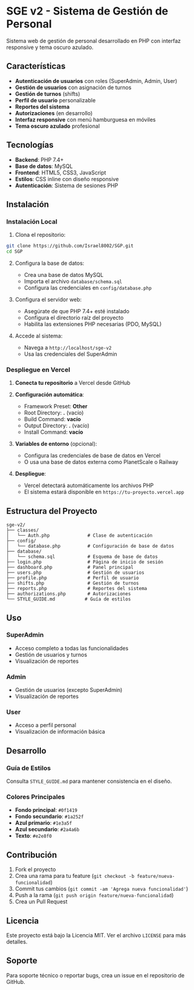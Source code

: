 # SGE v2 - Sistema de Gestión de Personal

Sistema web de gestión de personal desarrollado en PHP con interfaz responsive y tema oscuro azulado.

## Características

- **Autenticación de usuarios** con roles (SuperAdmin, Admin, User)
- **Gestión de usuarios** con asignación de turnos
- **Gestión de turnos** (shifts)
- **Perfil de usuario** personalizable
- **Reportes del sistema**
- **Autorizaciones** (en desarrollo)
- **Interfaz responsive** con menú hamburguesa en móviles
- **Tema oscuro azulado** profesional

## Tecnologías

- **Backend**: PHP 7.4+
- **Base de datos**: MySQL
- **Frontend**: HTML5, CSS3, JavaScript
- **Estilos**: CSS inline con diseño responsive
- **Autenticación**: Sistema de sesiones PHP

## Instalación

### Instalación Local

1. Clona el repositorio:
```bash
git clone https://github.com/Israel8002/SGP.git
cd SGP
```

2. Configura la base de datos:
   - Crea una base de datos MySQL
   - Importa el archivo `database/schema.sql`
   - Configura las credenciales en `config/database.php`

3. Configura el servidor web:
   - Asegúrate de que PHP 7.4+ esté instalado
   - Configura el directorio raíz del proyecto
   - Habilita las extensiones PHP necesarias (PDO, MySQL)

4. Accede al sistema:
   - Navega a `http://localhost/sge-v2`
   - Usa las credenciales del SuperAdmin

### Despliegue en Vercel

1. **Conecta tu repositorio** a Vercel desde GitHub
2. **Configuración automática**:
   - Framework Preset: **Other**
   - Root Directory: **.** (vacío)
   - Build Command: **vacío**
   - Output Directory: **.** (vacío)
   - Install Command: **vacío**

3. **Variables de entorno** (opcional):
   - Configura las credenciales de base de datos en Vercel
   - O usa una base de datos externa como PlanetScale o Railway

4. **Despliegue**:
   - Vercel detectará automáticamente los archivos PHP
   - El sistema estará disponible en `https://tu-proyecto.vercel.app`

## Estructura del Proyecto

```
sge-v2/
├── classes/
│   └── Auth.php              # Clase de autenticación
├── config/
│   └── database.php          # Configuración de base de datos
├── database/
│   └── schema.sql            # Esquema de base de datos
├── login.php                 # Página de inicio de sesión
├── dashboard.php             # Panel principal
├── users.php                 # Gestión de usuarios
├── profile.php               # Perfil de usuario
├── shifts.php                # Gestión de turnos
├── reports.php               # Reportes del sistema
├── authorizations.php        # Autorizaciones
└── STYLE_GUIDE.md           # Guía de estilos
```

## Uso

### SuperAdmin
- Acceso completo a todas las funcionalidades
- Gestión de usuarios y turnos
- Visualización de reportes

### Admin
- Gestión de usuarios (excepto SuperAdmin)
- Visualización de reportes

### User
- Acceso a perfil personal
- Visualización de información básica

## Desarrollo

### Guía de Estilos
Consulta `STYLE_GUIDE.md` para mantener consistencia en el diseño.

### Colores Principales
- **Fondo principal**: `#0f1419`
- **Fondo secundario**: `#1a252f`
- **Azul primario**: `#1e3a5f`
- **Azul secundario**: `#2a4a6b`
- **Texto**: `#e2e8f0`

## Contribución

1. Fork el proyecto
2. Crea una rama para tu feature (`git checkout -b feature/nueva-funcionalidad`)
3. Commit tus cambios (`git commit -am 'Agrega nueva funcionalidad'`)
4. Push a la rama (`git push origin feature/nueva-funcionalidad`)
5. Crea un Pull Request

## Licencia

Este proyecto está bajo la Licencia MIT. Ver el archivo `LICENSE` para más detalles.

## Soporte

Para soporte técnico o reportar bugs, crea un issue en el repositorio de GitHub.
